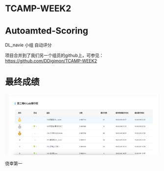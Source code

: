 # TCAMP-WEEK2
# Autoamted-Scoring
DL_navie 小组
自动评分

项目合并到了我们另一个组员的github上，可参见：
https://github.com/DDigimon/TCAMP-WEEK2

# 最终成绩
![image text](https://github.com/qiangzi11hao/Autoamted-Scoring/blob/master/pictures/907427927.jpg)

侥幸第一
